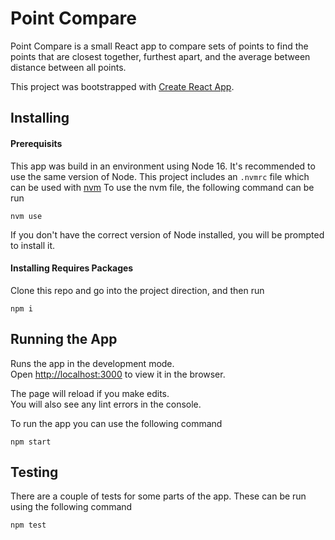 # Point Compare

Point Compare is a small React app to compare sets of points to find the points that are closest together, furthest apart, and the average between distance between all points.

This project was bootstrapped with [Create React App](https://github.com/facebook/create-react-app).

## Installing

#### Prerequisits

This app was build in an environment using Node 16. It's recommended to use the same version of Node. This project includes an `.nvmrc` file which can be used with [nvm](https://github.com/nvm-sh/nvm)
To use the nvm file, the following command can be run
```
nvm use
```
If you don't have the correct version of Node installed, you will be prompted to install it.

#### Installing Requires Packages

Clone this repo and go into the project direction, and then run
```
npm i
```


## Running the App

Runs the app in the development mode.\
Open [http://localhost:3000](http://localhost:3000) to view it in the browser.

The page will reload if you make edits.\
You will also see any lint errors in the console.

To run the app you can use the following command

```
npm start
```


## Testing

There are a couple of tests for some parts of the app. These can be run using the following command
```
npm test
```


